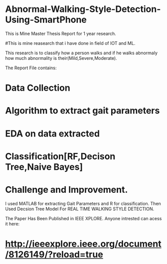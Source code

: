 # Abnormal-Walking-Style-Detection-Using-SmartPhone
This is Mine Master Thesis Report for 1 year research.

#This is mine reasearch that i have done in field of IOT and ML.

This research is to classify how a person walks and if he walks abnormaly how much abnormality is their(Mild,Severe,Moderate).

The Report File contains:

# Data Collection
# Algorithm to extract gait parameters
# EDA on data extracted
# Classification[RF,Decison Tree,Naive Bayes]
# Challenge and Improvement.

I used MATLAB for extracting Gait Parameters and R for classification.
Then Used Decsion Tree Model For REAL TIME WALKING STYLE DETECTION.


The Paper Has Been Published in IEEE XPLORE.
Anyone intrested can acess it here:
# http://ieeexplore.ieee.org/document/8126149/?reload=true
